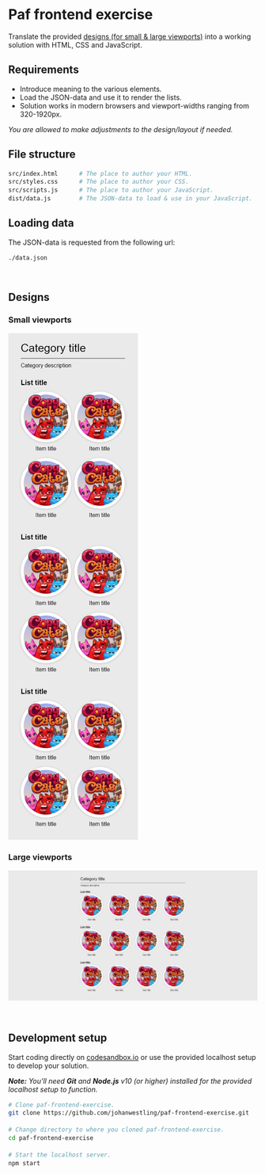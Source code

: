 # Paf frontend exercise

Translate the provided [designs (for small & large viewports)](#designs) into a working solution with HTML, CSS and JavaScript.

## Requirements

- Introduce meaning to the various elements.
- Load the JSON-data and use it to render the lists.
- Solution works in modern browsers and viewport-widths ranging from 320-1920px.

_You are allowed to make adjustments to the design/layout if needed._

## File structure

```bash
src/index.html      # The place to author your HTML.
src/styles.css      # The place to author your CSS.
src/scripts.js      # The place to author your JavaScript.
dist/data.js        # The JSON-data to load & use in your JavaScript.
```

## Loading data

The JSON-data is requested from the following url:
```
./data.json
```

<br id="designs">

## Designs

### Small viewports

![Small viewports](./design/small-viewports.png)

### Large viewports

![Large viewports](./design/large-viewports.png)

<br id="development-setup">

## Development setup

Start coding directly on [codesandbox.io](https://codesandbox.io/s/github/johanwestling/paf-frontend-exercise) or use the provided localhost setup to develop your solution.

_**Note:** You'll need **Git** and **Node.js** v10 (or higher) installed for the provided localhost setup to function._

```bash
# Clone paf-frontend-exercise.
git clone https://github.com/johanwestling/paf-frontend-exercise.git

# Change directory to where you cloned paf-frontend-exercise.
cd paf-frontend-exercise

# Start the localhost server.
npm start
```

